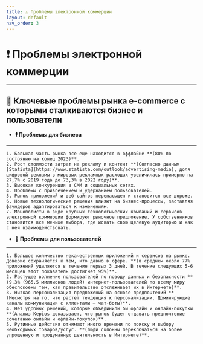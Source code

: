 ```yaml
---
title: ⚠️ Проблемы электронной коммерции
layout: default
nav_order: 3
---
```


# ❗ Проблемы электронной коммерции
---
## 🔑 Ключевые проблемы рынка e-commerce с которыми сталкиваются бизнес и пользователи

- **🕴️ Проблемы для бизнеса**
---
    1. Большая часть рынка все еще находится в оффлайне **(80% по состоянию на конец 2023)**.
    2. Рост стоимости затрат на рекламу и контент **(Согласно данным [Statista](https://www.statista.com/outlook/advertising-media), доля цифровой рекламы в мировых рекламных расходах увеличилась примерно на 27,7% с 2019 года до 73,3% в 2022 году)**.
    3. Высокая конкуренция в СМИ и социальных сетях.
    4. Проблемы с привлечением и удержанием пользователей.
    5. Рынок приложений и веб-сайтов перенасыщен и становится все дороже.
    6. Новые технологические решения влияют на бизнес-процессы, заставляя фаундеров адаптироваться к изменениям.
    7. Монополисты в виде крупных технологических компаний и сервисов электронной коммерции формируют рыночное предложение. У собственников становится все меньше выбора, где искать свою целевую аудиторию и как с ней взаимодействовать.

- **👥 Проблемы для пользователей**
---
    1. Большое количество некачественных приложений и сервисов на рынке. Доверие сохраняется к тем, кто давно в сфере. **(в среднем около 77% приложений удаляются в течение первых 3 дней. В течение следующих 5-6 месяцев этот показатель достигнет 95%)**.
    2. Растущее волнение пользователей по поводу данных и безопасности **(9.3% (965.5 миллионов людей) интернет-пользователей по всему миру обеспокоены тем, как правительство отслеживает их в Интернете)**.
    3. Низкая персонализация предложений на основе предпочтений **(Несмотря на то, что растет тенденция к персонализации. Доминирующие каналы коммуникации с клиентами – чат-боты)**.
    4. Нет удобных решений, которые объединили бы офлайн и онлайн-покупки **(Анализ Kepios доказывает, что рынок будет отдавать предпочтение сочетанию онлайн и офлайн-покупок)**.
    5. Рутинные действия отнимают много времени по поиску и выбору необходимых товаров/услуг. **(люди склонны переключаться на более упрощенную и продуманную деятельность в Интернете)**.
